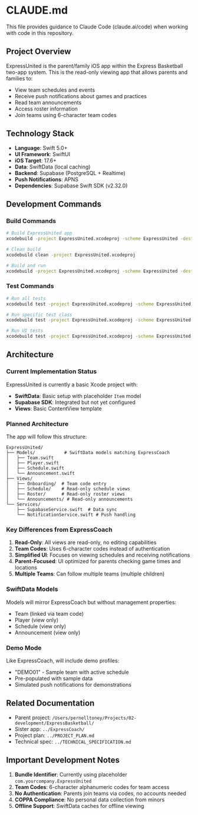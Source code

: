 # CLAUDE.md

This file provides guidance to Claude Code (claude.ai/code) when working with code in this repository.

## Project Overview

ExpressUnited is the parent/family iOS app within the Express Basketball two-app system. This is the read-only viewing app that allows parents and families to:
- View team schedules and events
- Receive push notifications about games and practices
- Read team announcements
- Access roster information
- Join teams using 6-character team codes

## Technology Stack

- **Language**: Swift 5.0+
- **UI Framework**: SwiftUI
- **iOS Target**: 17.6+
- **Data**: SwiftData (local caching)
- **Backend**: Supabase (PostgreSQL + Realtime)
- **Push Notifications**: APNS
- **Dependencies**: Supabase Swift SDK (v2.32.0)

## Development Commands

### Build Commands
```bash
# Build ExpressUnited app
xcodebuild -project ExpressUnited.xcodeproj -scheme ExpressUnited -destination 'platform=iOS Simulator,name=iPhone 15 Pro' build

# Clean build
xcodebuild clean -project ExpressUnited.xcodeproj

# Build and run
xcodebuild -project ExpressUnited.xcodeproj -scheme ExpressUnited -destination 'platform=iOS Simulator,name=iPhone 15 Pro' -derivedDataPath build
```

### Test Commands
```bash
# Run all tests
xcodebuild test -project ExpressUnited.xcodeproj -scheme ExpressUnited -destination 'platform=iOS Simulator,name=iPhone 15 Pro'

# Run specific test class
xcodebuild test -project ExpressUnited.xcodeproj -scheme ExpressUnited -destination 'platform=iOS Simulator,name=iPhone 15 Pro' -only-testing:ExpressUnitedTests/TestClassName

# Run UI tests
xcodebuild test -project ExpressUnited.xcodeproj -scheme ExpressUnited -destination 'platform=iOS Simulator,name=iPhone 15 Pro' -only-testing:ExpressUnitedUITests
```

## Architecture

### Current Implementation Status

ExpressUnited is currently a basic Xcode project with:
- **SwiftData**: Basic setup with placeholder `Item` model
- **Supabase SDK**: Integrated but not yet configured
- **Views**: Basic ContentView template

### Planned Architecture

The app will follow this structure:
```
ExpressUnited/
├── Models/           # SwiftData models matching ExpressCoach
│   ├── Team.swift
│   ├── Player.swift
│   ├── Schedule.swift
│   └── Announcement.swift
├── Views/
│   ├── Onboarding/  # Team code entry
│   ├── Schedule/    # Read-only schedule views
│   ├── Roster/      # Read-only roster views
│   └── Announcements/ # Read-only announcements
└── Services/
    ├── SupabaseService.swift  # Data sync
    └── NotificationService.swift # Push handling
```

### Key Differences from ExpressCoach

1. **Read-Only**: All views are read-only, no editing capabilities
2. **Team Codes**: Uses 6-character codes instead of authentication
3. **Simplified UI**: Focuses on viewing schedules and receiving notifications
4. **Parent-Focused**: UI optimized for parents checking game times and locations
5. **Multiple Teams**: Can follow multiple teams (multiple children)

### SwiftData Models

Models will mirror ExpressCoach but without management properties:
- Team (linked via team code)
- Player (view only)
- Schedule (view only)
- Announcement (view only)

### Demo Mode

Like ExpressCoach, will include demo profiles:
- "DEMO01" - Sample team with active schedule
- Pre-populated with sample data
- Simulated push notifications for demonstrations

## Related Documentation

- Parent project: `/Users/pernelltoney/Projects/02-development/ExpressBasketball/`
- Sister app: `../ExpressCoach/`
- Project plan: `../PROJECT_PLAN.md`
- Technical spec: `../TECHNICAL_SPECIFICATION.md`

## Important Development Notes

1. **Bundle Identifier**: Currently using placeholder `com.yourcompany.ExpressUnited`
2. **Team Codes**: 6-character alphanumeric codes for team access
3. **No Authentication**: Parents join teams via codes, no accounts needed
4. **COPPA Compliance**: No personal data collection from minors
5. **Offline Support**: SwiftData caches for offline viewing